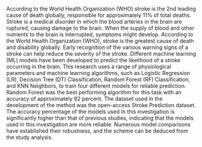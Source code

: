 According to the World Health Organization (WHO) stroke is the 2nd leading cause of death
globally, responsible for approximately 11% of total deaths. Stroke is a medical disorder in which
the blood arteries in the brain are ruptured, causing damage to the brain. When the supply of
blood and other nutrients to the brain is interrupted, symptoms might develop. According to the
World Health Organization (WHO), stroke is the greatest cause of death and disability globally.
Early recognition of the various warning signs of a stroke can help reduce the severity of the
stroke. Different machine learning (ML) models have been developed to predict the likelihood
of a stroke occurring in the brain. This research uses a range of physiological parameters and
machine learning algorithms, such as Logistic Regression (LR), Decision Tree (DT)
Classification, Random Forest (RF) Classification, and KNN Neighbors, to train four different
models for reliable prediction. Random Forest was the best performing algorithm for this task
with an accuracy of approximately 92 percent. The dataset used in the development of the method
was the open-access Stroke Prediction dataset. The accuracy percentage of the models used in
this investigation is significantly higher than that of previous studies, indicating that the models
used in this investigation are more reliable. Numerous model comparisons have established their
robustness, and the scheme can be deduced from the study analysis.
